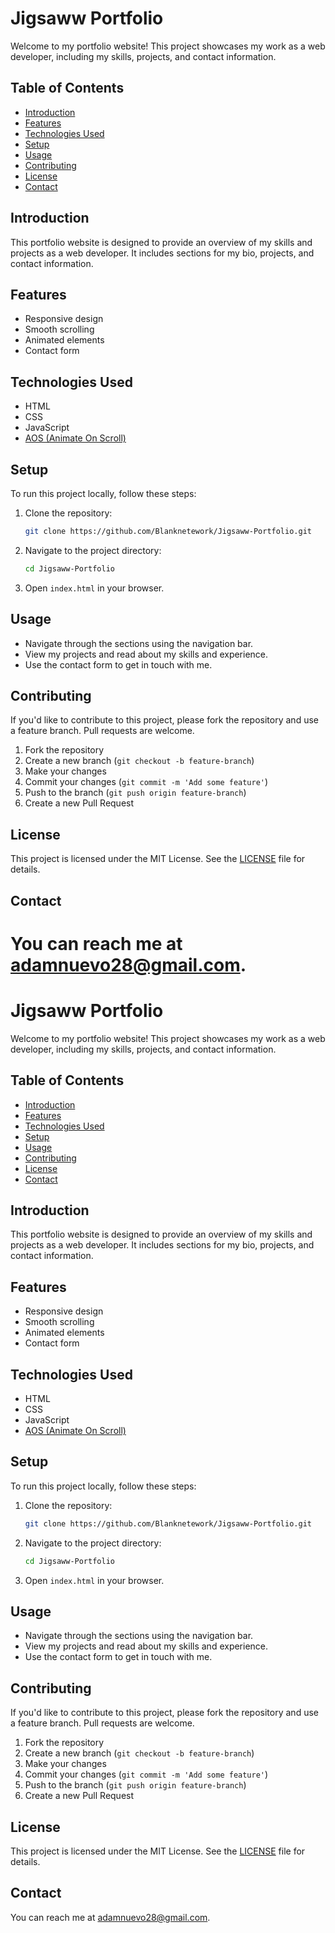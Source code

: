 
# Jigsaww Portfolio

Welcome to my portfolio website! This project showcases my work as a web developer, including my skills, projects, and contact information.

## Table of Contents

- [Introduction](#introduction)
- [Features](#features)
- [Technologies Used](#technologies-used)
- [Setup](#setup)
- [Usage](#usage)
- [Contributing](#contributing)
- [License](#license)
- [Contact](#contact)

## Introduction

This portfolio website is designed to provide an overview of my skills and projects as a web developer. It includes sections for my bio, projects, and contact information.

## Features

- Responsive design
- Smooth scrolling
- Animated elements
- Contact form

## Technologies Used

- HTML
- CSS
- JavaScript
- [AOS (Animate On Scroll)](https://michalsnik.github.io/aos/)

## Setup

To run this project locally, follow these steps:

1. Clone the repository:
    ```bash
    git clone https://github.com/Blanknetework/Jigsaww-Portfolio.git
    ```
2. Navigate to the project directory:
    ```bash
    cd Jigsaww-Portfolio
    ```
3. Open `index.html` in your browser.

## Usage

- Navigate through the sections using the navigation bar.
- View my projects and read about my skills and experience.
- Use the contact form to get in touch with me.

## Contributing

If you'd like to contribute to this project, please fork the repository and use a feature branch. Pull requests are welcome.

1. Fork the repository
2. Create a new branch (`git checkout -b feature-branch`)
3. Make your changes
4. Commit your changes (`git commit -m 'Add some feature'`)
5. Push to the branch (`git push origin feature-branch`)
6. Create a new Pull Request

## License

This project is licensed under the MIT License. See the [LICENSE](LICENSE) file for details.

## Contact

You can reach me at [adamnuevo28@gmail.com](mailto:adamnuevo28@gmail.com).
=======
# Jigsaww Portfolio

Welcome to my portfolio website! This project showcases my work as a web developer, including my skills, projects, and contact information.

## Table of Contents

- [Introduction](#introduction)
- [Features](#features)
- [Technologies Used](#technologies-used)
- [Setup](#setup)
- [Usage](#usage)
- [Contributing](#contributing)
- [License](#license)
- [Contact](#contact)

## Introduction

This portfolio website is designed to provide an overview of my skills and projects as a web developer. It includes sections for my bio, projects, and contact information.

## Features

- Responsive design
- Smooth scrolling
- Animated elements
- Contact form

## Technologies Used

- HTML
- CSS
- JavaScript
- [AOS (Animate On Scroll)](https://michalsnik.github.io/aos/)

## Setup

To run this project locally, follow these steps:

1. Clone the repository:
    ```bash
    git clone https://github.com/Blanknetework/Jigsaww-Portfolio.git
    ```
2. Navigate to the project directory:
    ```bash
    cd Jigsaww-Portfolio
    ```
3. Open `index.html` in your browser.

## Usage

- Navigate through the sections using the navigation bar.
- View my projects and read about my skills and experience.
- Use the contact form to get in touch with me.

## Contributing

If you'd like to contribute to this project, please fork the repository and use a feature branch. Pull requests are welcome.

1. Fork the repository
2. Create a new branch (`git checkout -b feature-branch`)
3. Make your changes
4. Commit your changes (`git commit -m 'Add some feature'`)
5. Push to the branch (`git push origin feature-branch`)
6. Create a new Pull Request

## License

This project is licensed under the MIT License. See the [LICENSE](LICENSE) file for details.

## Contact

You can reach me at [adamnuevo28@gmail.com](mailto:adamnuevo28@gmail.com).

